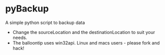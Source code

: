 # pyBackup
A simple python script to backup data

- Change the  sourceLocation and the destinationLocation to suit your needs.
- The balloontip uses win32api. Linux and macs users - please fork and hack! 
